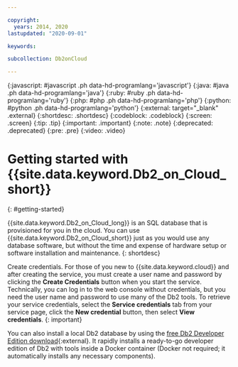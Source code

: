 ```yaml
---

copyright:
  years: 2014, 2020
lastupdated: "2020-09-01"

keywords: 

subcollection: Db2onCloud

---
```


<!-- Attribute definitions --> 
{:javascript: #javascript .ph data-hd-programlang='javascript'}
{:java: #java .ph data-hd-programlang='java'}
{:ruby: #ruby .ph data-hd-programlang='ruby'}
{:php: #php .ph data-hd-programlang='php'}
{:python: #python .ph data-hd-programlang='python'}
{:external: target="_blank" .external}
{:shortdesc: .shortdesc}
{:codeblock: .codeblock}
{:screen: .screen}
{:tip: .tip}
{:important: .important}
{:note: .note}
{:deprecated: .deprecated}
{:pre: .pre}
{:video: .video}

# Getting started with {{site.data.keyword.Db2_on_Cloud_short}}
{: #getting-started}

{{site.data.keyword.Db2_on_Cloud_long}} is an SQL database that is provisioned for you in the cloud. You can use {{site.data.keyword.Db2_on_Cloud_short}} just as you would use any database software, but without the time and expense of hardware setup or software installation and maintenance. 
{: shortdesc}

Create credentials. For those of you new to {{site.data.keyword.cloud}} and after creating the service, you must create a user name and password by clicking the **Create Credentials** button when you start the service. Technically, you can log in to the web console without credentials, but you need the user name and password to use many of the Db2 tools. To retrieve your service credentials, select the **Service credentials** tab from your service page, click the **New credential** button, then select **View credentials**.
{: important}

You can also install a local Db2 database by using the [free Db2 Developer Edition download](https://www.ibm.com/us-en/marketplace/ibm-db2-direct-and-developer-editions){:external}. It rapidly installs a ready-to-go developer edition of Db2 with tools inside a Docker container (Docker not required; it automatically installs any necessary components). 

<!--
## Video: Introducing Db2 on Cloud
{: #intro_vid}

Watch this video to see an introductory tutorial about {{site.data.keyword.Db2_on_Cloud_short}}. -->

<!-- <iframe id="youtubeplayer1" title="Introduction to {{site.data.keyword.Db2_on_Cloud_short}}" type="text/html" width="640" height="390" src="//www.youtube.com/embed/k1Wj2Sc5Ing?rel=0" frameborder="0" webkitallowfullscreen mozallowfullscreen allowfullscreen> </iframe> -->

<!-- ![Introduction to {{site.data.keyword.Db2_on_Cloud_short}}](https://www.youtube.com/embed/k1Wj2Sc5Ing?rel=0){: video output="iframe" data-script="none" id="youtubeplayer1" frameborder="0" webkitallowfullscreen mozallowfullscreen allowfullscreen} -->


<!--
## Video: Using REST API to communicate with Db2 on Cloud
{: #vid_api}

Watch this video to see the steps required to use a RESTful API to communicate with {{site.data.keyword.Db2_on_Cloud_short}}.

<iframe class="embed-responsive-item" id="youtubeplayer2" title="Using RESTful API to communicate with {{site.data.keyword.Db2_on_Cloud_short}}" type="text/html" width="640" height="390" src="//www.youtube.com/embed/PSNBDwgf9ts?rel=0" frameborder="0" webkitallowfullscreen mozallowfullscreen allowfullscreen> </iframe>

## Video: Integrating Jupyter Notebooks
{: #cognos_vid}

Watch this video to see how to integrate Jupyter Notebooks with {{site.data.keyword.Db2_on_Cloud_short}}.

<iframe class="embed-responsive-item" id="youtubeplayer3" title="Integrating Jupyter notebooks" type="text/html" width="640" height="390" src="//www.youtube.com/embed/bNfH0Wzx3is?rel=0" frameborder="0" webkitallowfullscreen mozallowfullscreen allowfullscreen> </iframe>
-->

